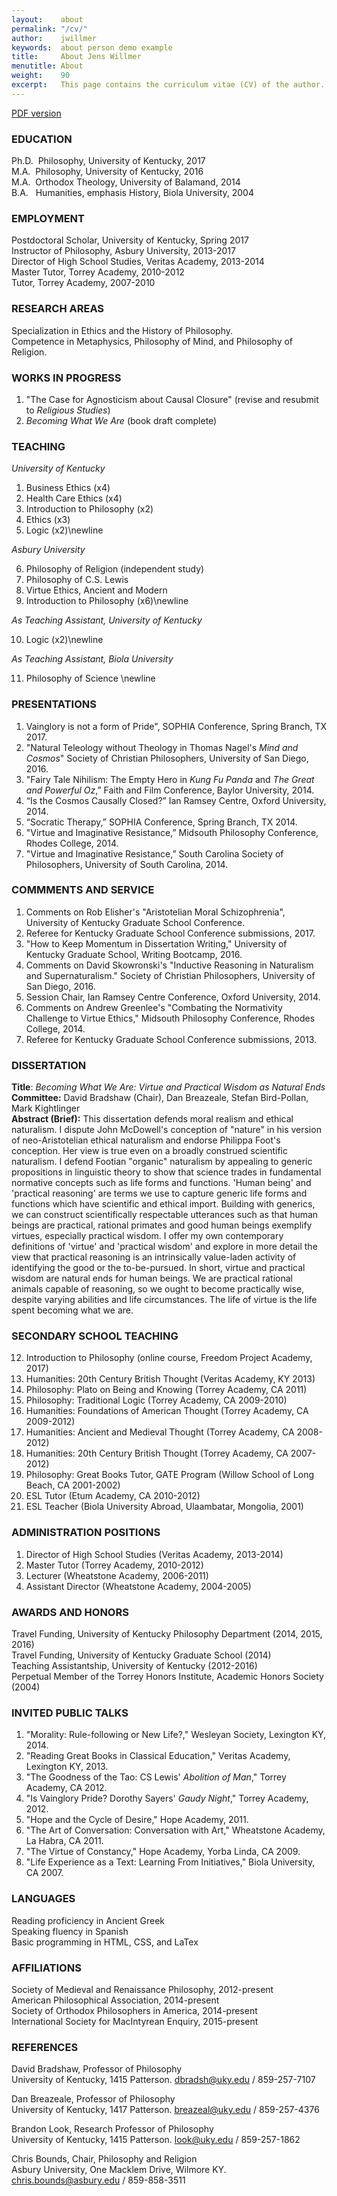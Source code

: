 ```yaml
---
layout:    about
permalink: "/cv/"
author:    jwillmer
keywords:  about person demo example
title:     About Jens Willmer
menutitle: About
weight:    90
excerpt:   This page contains the curriculum vitae (CV) of the author.
---
```


[PDF version](http://www.keithbuhler.com/Buhler-CV.pdf)


### EDUCATION

Ph.D.&nbsp;  Philosophy, University of Kentucky, 2017    
M.A.&nbsp; Philosophy, University of Kentucky, 2016      
M.A.&nbsp; Orthodox Theology, University of Balamand, 2014         
B.A.&nbsp;&nbsp; Humanities, emphasis History, Biola University, 2004


### EMPLOYMENT
Postdoctoral Scholar, University of Kentucky,  Spring 2017    
Instructor of Philosophy, Asbury University, 2013-2017       
Director of High School Studies, Veritas Academy, 2013-2014   
Master Tutor, Torrey Academy, 2010-2012   
Tutor, Torrey Academy, 2007-2010  

### RESEARCH AREAS
Specialization in Ethics and the History of Philosophy.     
Competence in Metaphysics, Philosophy of Mind, and Philosophy of Religion. 


### WORKS IN PROGRESS
1. "The Case for Agnosticism about Causal Closure" (revise and resubmit to *Religious Studies*)
4. *Becoming What We Are* (book draft complete)

  


### TEACHING 

*University of Kentucky*

1. Business Ethics  (x4)
2. Health Care Ethics (x4)
3. Introduction to Philosophy (x2)
4. Ethics (x3)
5. Logic (x2)\newline

*Asbury University*

6. Philosophy of Religion (independent study)
7. Philosophy of C.S. Lewis 
8. Virtue Ethics, Ancient and Modern 
9. Introduction to Philosophy (x6)\newline

*As Teaching Assistant, University of Kentucky*

10. Logic (x2)\newline

*As Teaching Assistant, Biola University*  

11. Philosophy of Science \newline




### PRESENTATIONS

1. Vainglory is not a form of Pride", SOPHIA Conference, Spring Branch, TX 2017.
2. "Natural Teleology without Theology in Thomas Nagel's *Mind and Cosmos*" Society of Christian Philosophers, University of San Diego, 2016.
2. "Fairy Tale Nihilism: The Empty Hero in *Kung Fu Panda* and *The Great and Powerful Oz*,”  Faith and Film Conference, Baylor University, 2014.
3. “Is the Cosmos Causally Closed?” Ian Ramsey Centre, Oxford University, 2014.
4. “Socratic Therapy,” SOPHIA Conference, Spring Branch, TX 2014.
5. "Virtue and Imaginative Resistance,” Midsouth Philosophy Conference, Rhodes College, 2014.
6. "Virtue and Imaginative Resistance,” South Carolina Society of Philosophers, University of South Carolina, 2014.



### COMMMENTS AND SERVICE

1. Comments on Rob Elisher's "Aristotelian Moral Schizophrenia", University of Kentucky Graduate School Conference.
1. Referee for Kentucky Graduate School Conference submissions, 2017.
2. "How to Keep Momentum in Dissertation Writing," University of Kentucky Graduate School, Writing Bootcamp, 2016. 
2. Comments on David Skowronski's "Inductive Reasoning in Naturalism and Supernaturalism." Society of Christian Philosophers, University of San Diego, 2016.
3. Session Chair, Ian Ramsey Centre Conference, Oxford University, 2014.
2. Comments on Andrew Greenlee's "Combating the Normativity Challenge to Virtue Ethics," Midsouth Philosophy Conference, Rhodes College, 2014.
4. Referee for Kentucky Graduate School Conference submissions, 2013.


### DISSERTATION
**Title**: *Becoming What We Are: Virtue and Practical Wisdom as Natural Ends*   
**Committee:** David Bradshaw (Chair), Dan Breazeale, Stefan Bird-Pollan, Mark Kightlinger      
**Abstract (Brief):** This dissertation defends moral realism and ethical naturalism. I dispute John McDowell's conception of "nature" in his version of neo-Aristotelian ethical naturalism and endorse Philippa Foot's conception. Her view is true even on a broadly construed scientific naturalism.  I defend Footian "organic" naturalism by appealing to generic propositions in linguistic theory to show that science trades in fundamental normative concepts such as life forms and functions. 'Human being' and 'practical reasoning' are terms we use to capture generic life forms and functions which have scientific and ethical import. Building with generics, we can construct scientifically respectable utterances such as that human beings are practical, rational primates and good human beings exemplify virtues, especially practical wisdom. I offer my own contemporary definitions of 'virtue' and 'practical wisdom' and explore in more detail the view that practical reasoning is an intrinsically value-laden activity of identifying the good or the to-be-pursued. In short, virtue and practical wisdom are natural ends for human beings. We are practical rational animals capable of reasoning, so we ought to become practically wise, despite varying abilities and life circumstances. The life of virtue is the life spent becoming what we are. 






### SECONDARY SCHOOL TEACHING

12. Introduction to Philosophy (online course, Freedom Project Academy, 2017)
12. Humanities: 20th Century British Thought (Veritas Academy, KY 2013)
13. Philosophy: Plato on Being and Knowing (Torrey Academy, CA 2011)
14. Philosophy: Traditional Logic  (Torrey Academy, CA 2009-2010)
15. Humanities: Foundations of American Thought  (Torrey Academy, CA 2009-2012)
16. Humanities: Ancient and Medieval Thought  (Torrey Academy, CA 2008-2012)
17. Humanities: 20th Century British Thought  (Torrey Academy, CA 2007-2012)
18. Philosophy: Great Books Tutor, GATE Program (Willow School of Long Beach, CA 2001-2002)
19. ESL Tutor  (Etum Academy, CA 2010-2012)
20. ESL Teacher (Biola University Abroad, Ulaambatar, Mongolia, 2001) 


### ADMINISTRATION POSITIONS
1. Director of High School Studies (Veritas Academy, 2013-2014)
2. Master Tutor (Torrey Academy, 2010-2012)
3. Lecturer (Wheatstone Academy, 2006-2011)
6. Assistant Director (Wheatstone Academy, 2004-2005)





### AWARDS AND HONORS

Travel Funding, University of Kentucky Philosophy Department (2014, 2015, 2016)      
Travel Funding, University of Kentucky Graduate School (2014)     
Teaching Assistantship, University of Kentucky (2012-2016)     
Perpetual Member of the Torrey Honors Institute, Academic Honors Society (2004)         


### INVITED PUBLIC TALKS

1. "Morality: Rule-following or New Life?," Wesleyan Society, Lexington KY, 2014.
2. "Reading Great Books in Classical Education," Veritas Academy, Lexington KY, 2013.
3. "The Goodness of the Tao: CS Lewis' *Abolition of Man*," Torrey Academy, CA  2012.
4. "Is Vainglory Pride? Dorothy Sayers' *Gaudy Night*," Torrey Academy, 2012.
5. "Hope and the Cycle of Desire," Hope Academy, 2011.
6. "The Art of Conversation: Conversation with Art," Wheatstone Academy, La Habra, CA 2011.
7. "The Virtue of Constancy," Hope Academy, Yorba Linda, CA 2009.
8. "Life Experience as a Text: Learning From Initiatives," Biola University, CA 2007.


### LANGUAGES
Reading proficiency in Ancient Greek  
Speaking fluency in Spanish  
Basic programming in HTML, CSS, and LaTex  

### AFFILIATIONS
Society of Medieval and Renaissance Philosophy, 2012-present      
American Philosophical Association, 2014-present   
Society of Orthodox Philosophers in America, 2014-present  
International Society for MacIntyrean Enquiry, 2015-present       




### REFERENCES

David Bradshaw, Professor of Philosophy   
University of Kentucky, 1415 Patterson. [dbradsh@uky.edu](emailto:dbradsh@uky.edu) / 859-257-7107

Dan Breazeale, Professor of Philosophy    
University of Kentucky, 1417 Patterson. [breazeal@uky.edu](emailto:breazeal@uky.edu) / 859-257-4376

Brandon Look, Research Professor of Philosophy     
University of Kentucky, 1415 Patterson. look@uky.edu / 859-257-1862   

Chris Bounds, Chair, Philosophy and Religion    
Asbury University, One Macklem Drive, Wilmore KY. [chris.bounds@asbury.edu](emailto:chris.bounds@asbury.edu) / 859-858-3511  
